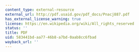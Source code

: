 ```yaml
---
content_type: external-resource
external_url: http://pdf.usaid.gov/pdf_docs/Pnacj887.pdf
has_external_license_warning: true
license: https://en.wikipedia.org/wiki/All_rights_reserved
status: ''
title: PDF
uid: 583441bd-aa77-46b8-a7bd-0aab8cc6fbad
wayback_url: ''
---
```

